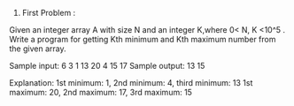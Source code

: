 1. First Problem : 

Given an integer array A with size N and an integer K,where 0< N, K <10^5 . Write a program for getting Kth minimum and Kth maximum number from the given array.

Sample input:
6 3
1 13 20 4 15 17
Sample output:
13 15

Explanation: 
1st minimum: 1, 2nd minimum: 4, third minimum: 13
1st maximum: 20, 2nd maximum: 17, 3rd maximum: 15


